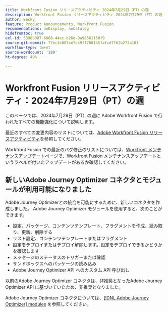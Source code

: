 ```yaml
---
title: Workfront Fusion リリースアクティビティ 2024年7月29日（PT）の週
description: Workfront Fusion リリースアクティビティ 2024年7月29日（PT）の週
author: Becky
feature: Product Announcements, Workfront Fusion
recommendations: noDisplay, noCatalog
hidefromtoc: true
exl-id: 5398b987-6068-44ec-b26d-9a98561160f9
source-git-commit: 77ec3c007ce7c49ff760145fafcd7f62b273a18f
workflow-type: tm+mt
source-wordcount: '189'
ht-degree: 49%

---
```


# Workfront Fusion リリースアクティビティ：2024年7月29日（PT）の週

このページでは、2024年7月29日（PT）の週に Adobe Workfront Fusion で行われたすべての機能強化について説明します。

最近のすべての変更内容のリストについては、[Adobe Workfront Fusion リリースアクティビティ](/help/workfront-fusion/fusion-product-releases/fusion-release-activity.md)を参照してください。

Workfront Fusion での最近のバグ修正のリストについては、[Workfront メンテナンスアップデート](https://experienceleague.adobe.com/docs/workfront-known-issues/releases/current-updates.html?lang=ja)ページで、Workfront Fusion メンテナンスアップデートというラベルが付いたアップデートがあるか確認してください。

## 新しいAdobe Journey Optimizer コネクタとモジュールが利用可能になりました

Adobe Journey Optimizerとの統合を可能にするために、新しいコネクタを作成しました。 Adobe Journey Optimizer モジュールを使用すると、次のことができます。

* 設定、パッケージ、コンテンツテンプレート、フラグメントを作成、読み取り、更新、削除する
* リスト設定、コンテンツテンプレートまたはフラグメント
* 設定をデプロイまたはデプロイ解除します。設定をデプロイできるかどうかを確認します
* メッセージのステータスのトリガーまたは確認
* サンドボックスへのパッケージの読み込み
* Adobe Journey Optimizer API へのカスタム API 呼び出し

以前のAdobe Journey Optimizer コネクタは、非推奨となったAdobe Journey Optimizer API に基づいていたため、非推奨となりました。

Adobe Journey Optimizer コネクタについては、[[!DNL Adobe Journey Optimizer] modules](/help/workfront-fusion/references/apps-and-modules/adobe-connectors/adobe-journey-optimizer-modules.md) を参照してください。

